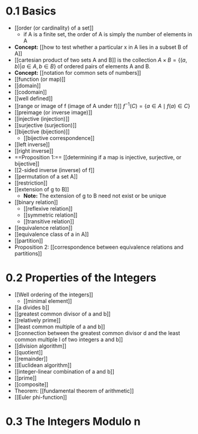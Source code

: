 
# 0.1 Basics


- [[order (or cardinality) of a set]]
	- if A is a finite set, the order of A is simply the number of elements in A
- **Concept:** [[how to test whether a particular x in A lies in a subset B of A]]
- [[cartesian product of two sets A and B]] is the collection $A \times B = \lbrace(a, b) \vert a \in A, b \in B \rbrace$ of ordered pairs of elements A and B.
- **Concept:** [[notation for common sets of numbers]]
- [[function (or map)]]
- [[domain]]
- [[codomain]]
- [[well defined]]
- [[range or image of f (image of A under f)]] $f^{-1}(C)=\{a \in A \mid f(a) \in C\}$
- [[preimage (or inverse image)]]
- [[injective (injection)]]
- [[surjective (surjection)]]
- [[bijective (bijection)]]
	- [[bijective correspondence]]
- [[left inverse]]
- [[right inverse]]
- ==Proposition 1:== [[determining if a map is injective, surjective, or bijective]]
- [[2-sided inverse (inverse) of f]]
- [[permutation of a set A]]
- [[restriction]]
- [[extension of g to B]]
	- **Note:** The extension of g to B need not exist or be unique
- [[binary relation]]
	- [[reflexive relation]]
	- [[symmetric relation]]
	- [[transitive relation]]
- [[equivalence relation]]
- [[equivalence class of a in A]]
- [[partition]]
- Proposition 2: [[correspondence between equivalence relations and partitions]]


# 0.2 Properties of the Integers

- [[Well ordering of the integers]]
	- [[minimal element]]
- [[a divides b]]
- [[greatest common divisor of a and b]]
- [[relatively prime]]
- [[least common multiple of a and b]]
- [[connection between the greatest common divisor d and the least common multiple l of two integers a and b]]
- [[division algorithm]]
- [[quotient]]
- [[remainder]]
- [[Euclidean algorithm]]
- [[integer-linear combination of a and b]]
- [[prime]]
- [[composite]]
- Theorem: [[fundamental theorem of arithmetic]]
- [[Euler phi-function]]



# 0.3 The Integers Modulo n







